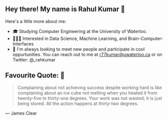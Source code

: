 ## Hey there! My name is Rahul Kumar 👋

Here's a little more about me:

- 🎓 Studying Computer Engineering at the University of Waterloo. 
- 👨🏽‍💻 Interested in Data Science, Machine Learning, and Brain-Computer-Interfaces
- 🦾 I'm always looking to meet new people and participate in cool oppurtunities. You can reach out to me at r77kumar@uwaterloo.ca or on Twitter: @_rahkumar

Favourite Quote: 📖
---
> Complaining about not achieving success despite working hard is like complaining about an ice cube not melting when you heated it from twenty-five to thirty-one degrees. Your work was not wasted; it is just being stored. All the action happens at thirty-two degrees.

— James Clear
